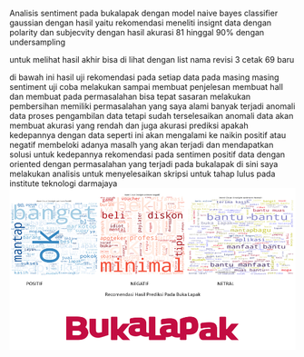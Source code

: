 Analisis sentiment pada bukalapak dengan model naive bayes classifier gaussian dengan hasil yaitu rekomendasi meneliti insignt data dengan polarity dan subjecvity dengan hasil akurasi 81 hinggal 90% dengan undersampling 

untuk melihat hasil akhir bisa di lihat dengan list nama revisi 3 cetak 69 baru 

di bawah ini hasil uji rekomendasi pada setiap data pada masing masing sentiment
uji coba melakukan sampai membuat penjelesan membuat hall dan membuat pada permasalahan bisa tepat sasaran melakukan pembersihan memiliki permasalahan yang saya alami banyak terjadi anomali data proses pengambilan data tetapi sudah terselesaikan anomali data akan membuat akurasi yang rendah dan juga akurasi prediksi apakah kedepannya dengan data seperti ini akan mengalami ke naikin positif atau negatif membeloki adanya masalh yang akan terjadi dan mendapatkan solusi untuk kedepannya rekomendasi pada sentimen positif data dengan oriented dengan permasalahan yang terjadi pada bukalapak di sini saya melakukan analisis untuk menyelesaikan skripsi untuk tahap lulus pada institute teknologi darmajaya 
![Alt Text](Screenshot%202023-09-08%20140728.png)
